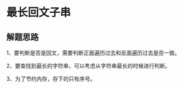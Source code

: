 # 最长回文子串

## 解题思路

1、要判断是否是回文，需要判断正面遍历过去和反面遍历过去是否一致。

2、要查找到最长的字符串，可以考虑从字符串最长的时候进行判断。

3、为了节约内存，存下的只有序号。
